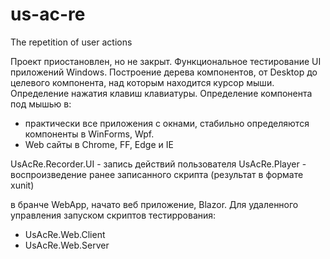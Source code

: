 # us-ac-re
The repetition of user actions

Проект приостановлен, но не закрыт.
Функциональное тестирование UI приложений Windows. 
Построение дерева компонентов, от Desktop до целевого компонента, над которым находится курсор мыши. Определение нажатия клавиш клавиатуры.
Определение компонента под мышью в: 
- практически все приложения с окнами, стабильно определяются компоненты в WinForms, Wpf.
- Web сайты в Chrome, FF, Edge и IE

UsAcRe.Recorder.UI - запись действий пользователя
UsAcRe.Player - воспроизведение ранее записанного скрипта (результат в формате xunit)

в бранче WebApp, начато веб приложение, Blazor. Для удаленного управления запуском скриптов тестиррования:
- UsAcRe.Web.Client
- UsAcRe.Web.Server
